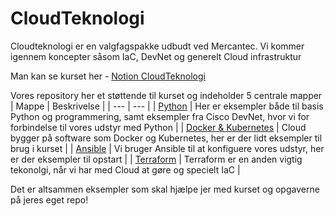 # CloudTeknologi
Cloudteknologi er en valgfagspakke udbudt ved Mercantec. Vi kommer igennem koncepter såsom IaC, DevNet og generelt Cloud infrastruktur

Man kan se kurset her - [Notion CloudTeknologi](https://mercantec.notion.site/Cloudteknologi-IaC-a4c8815743bf43c58e97288f8d869d03?pvs=4)

Vores repository her et støttende til kurset og indeholder 5 centrale mapper
|  Mappe  |  Beskrivelse  |
|  --- |  ---  |
|  [Python](/Python)  | Her er eksempler både til basis Python og programmering, samt eksempler fra Cisco DevNet, hvor vi for forbindelse til vores udstyr med Python  |
|  [Docker & Kubernetes](/Docker&K8s)  | Cloud bygger på software som Docker og Kubernetes, her er der lidt eksempler til brug i kurset |
|  [Ansible](/Ansible)  | Vi bruger Ansible til at konfiguere vores udstyr, her er der eksempler til opstart |
|  [Terraform](/Terraform)  |  Terraform er en anden vigtig tekonolgi, når vi har med Cloud at gøre og specielt IaC |

Det er altsammen eksempler som skal hjælpe jer med kurset og opgaverne på jeres eget repo!
